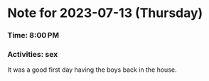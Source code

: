 # Note for 2023-07-13 (Thursday)
### Time: 8:00 PM
### Activities: sex

It was a good first day having the boys back in the house.
